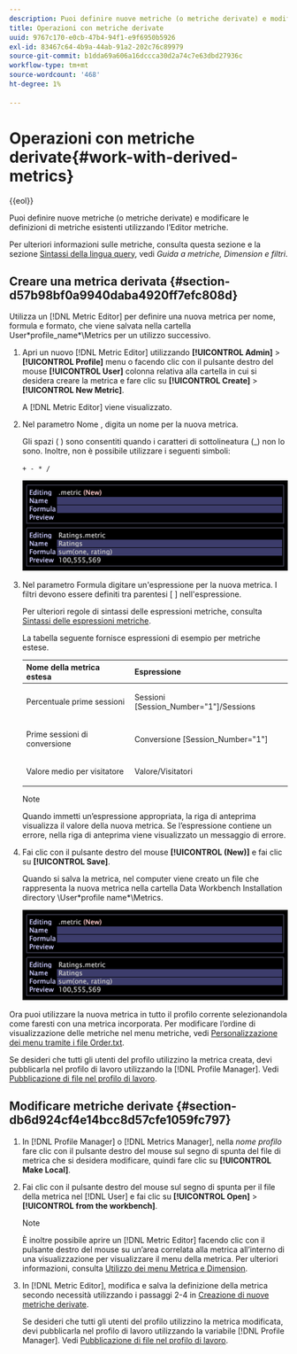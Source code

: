 ```yaml
---
description: Puoi definire nuove metriche (o metriche derivate) e modificare le definizioni di metriche esistenti utilizzando l’Editor metriche.
title: Operazioni con metriche derivate
uuid: 9767c170-e0cb-47b4-94f1-e9f6950b5926
exl-id: 83467c64-4b9a-44ab-91a2-202c76c89979
source-git-commit: b1dda69a606a16dccca30d2a74c7e63dbd27936c
workflow-type: tm+mt
source-wordcount: '468'
ht-degree: 1%

---
```


# Operazioni con metriche derivate{#work-with-derived-metrics}

{{eol}}

Puoi definire nuove metriche (o metriche derivate) e modificare le definizioni di metriche esistenti utilizzando l’Editor metriche.

Per ulteriori informazioni sulle metriche, consulta questa sezione e la sezione [Sintassi della lingua query](../../../../home/c-get-started/c-qry-lang-syntx/c-qry-lang-syntx.md#concept-15d1d3f5164a47d49468c5acb7299d9f), vedi *Guida a metriche, Dimension e filtri*.

## Creare una metrica derivata {#section-d57b98bf0a9940daba4920ff7efc808d}

Utilizza un [!DNL Metric Editor] per definire una nuova metrica per nome, formula e formato, che viene salvata nella cartella User\*profile_name*\Metrics per un utilizzo successivo.

1. Apri un nuovo [!DNL Metric Editor] utilizzando **[!UICONTROL Admin]** > **[!UICONTROL Profile]** menu o facendo clic con il pulsante destro del mouse **[!UICONTROL User]** colonna relativa alla cartella in cui si desidera creare la metrica e fare clic su **[!UICONTROL Create]** > **[!UICONTROL New Metric]**.

   A [!DNL Metric Editor] viene visualizzato.

1. Nel parametro Nome , digita un nome per la nuova metrica.

   Gli spazi ( ) sono consentiti quando i caratteri di sottolineatura (_) non lo sono. Inoltre, non è possibile utilizzare i seguenti simboli:

   `+ - * /`

   ![](assets/vis_MetricEditor_NewAndEditing.png)

1. Nel parametro Formula digitare un&#39;espressione per la nuova metrica. I filtri devono essere definiti tra parentesi [ ] nell&#39;espressione.

   Per ulteriori regole di sintassi delle espressioni metriche, consulta [Sintassi delle espressioni metriche](../../../../home/c-get-started/c-qry-lang-syntx/c-syntx-mtrc-exp.md#concept-bbf440a0307549e088df491b51b51d66).

   La tabella seguente fornisce espressioni di esempio per metriche estese.

   <table id="table_ED77997FC08F492490DCAC3C4153781C"> 
   <thead> 
   <tr> 
      <th colname="col1" class="entry"> Nome della metrica estesa </th> 
      <th colname="col2" class="entry"> Espressione </th> 
   </tr>
   </thead>
   <tbody> 
   <tr> 
      <td colname="col1"> <p>Percentuale prime sessioni </p> </td> 
      <td colname="col2"> <p><span class="filepath"> Sessioni [Session_Number="1"]/Sessions</span> </p> </td> 
   </tr> 
   <tr> 
      <td colname="col1"> <p>Prime sessioni di conversione </p> </td> 
      <td colname="col2"> <p><span class="filepath"> Conversione [Session_Number="1"]</span> </p> </td> 
   </tr> 
   <tr> 
      <td colname="col1"> <p>Valore medio per visitatore </p> </td> 
      <td colname="col2"> <p><span class="filepath"> Valore/Visitatori</span> </p> </td> 
   </tr> 
   </tbody> 
   </table>

   >[!NOTE]
   >
   >Quando immetti un’espressione appropriata, la riga di anteprima visualizza il valore della nuova metrica. Se l’espressione contiene un errore, nella riga di anteprima viene visualizzato un messaggio di errore.

1. Fai clic con il pulsante destro del mouse **[!UICONTROL (New)]** e fai clic su **[!UICONTROL Save]**.

   Quando si salva la metrica, nel computer viene creato un file che rappresenta la nuova metrica nella cartella Data Workbench Installation directory \User\*profile name*\Metrics.

   ![](assets/vis_MetricEditor_NewAndEditing.png)

Ora puoi utilizzare la nuova metrica in tutto il profilo corrente selezionandola come faresti con una metrica incorporata. Per modificare l’ordine di visualizzazione delle metriche nel menu metriche, vedi [Personalizzazione dei menu tramite i file Order.txt](../../../../home/c-get-started/c-intf-anlys-ftrs/c-ctm-menus/t-cstm-menus-ordr-files.md#task-a391800a8dd444deb3e1516d5189f999).

Se desideri che tutti gli utenti del profilo utilizzino la metrica creata, devi pubblicarla nel profilo di lavoro utilizzando la [!DNL Profile Manager]. Vedi [Pubblicazione di file nel profilo di lavoro](../../../../home/c-get-started/c-admin-intrf/c-prof-mgr/t-pub-files-wkg-prof.md#task-a0106e010c834d16bd60eef4721b6af9).

## Modificare metriche derivate {#section-db6d924cf4e14bcc8d57cfe1059fc797}

1. In [!DNL Profile Manager] o [!DNL Metrics Manager], nella *nome profilo* fare clic con il pulsante destro del mouse sul segno di spunta del file di metrica che si desidera modificare, quindi fare clic su **[!UICONTROL Make Local]**.
1. Fai clic con il pulsante destro del mouse sul segno di spunta per il file della metrica nel [!DNL User] e fai clic su **[!UICONTROL Open]** > **[!UICONTROL from the workbench]**.

   >[!NOTE]
   >
   >È inoltre possibile aprire un [!DNL Metric Editor] facendo clic con il pulsante destro del mouse su un’area correlata alla metrica all’interno di una visualizzazione per visualizzare il menu della metrica. Per ulteriori informazioni, consulta [Utilizzo dei menu Metrica e Dimension](../../../../home/c-get-started/c-vis/c-met-dim-menus.md#concept-50f07ae47c3e4f94ad7d3d7f8293ccac).

1. In [!DNL Metric Editor], modifica e salva la definizione della metrica secondo necessità utilizzando i passaggi 2-4 in [Creazione di nuove metriche derivate](../../../../home/c-get-started/c-admin-intrf/c-prof-mgr/c-drvd-mtrcs.md#section-d57b98bf0a9940daba4920ff7efc808d).

   Se desideri che tutti gli utenti del profilo utilizzino la metrica modificata, devi pubblicarla nel profilo di lavoro utilizzando la variabile [!DNL Profile Manager]. Vedi [Pubblicazione di file nel profilo di lavoro](../../../../home/c-get-started/c-admin-intrf/c-prof-mgr/t-pub-files-wkg-prof.md#task-a0106e010c834d16bd60eef4721b6af9).
